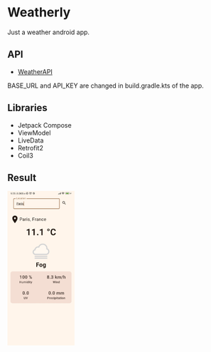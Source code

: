 # Weatherly

Just a weather android app.

## API

- [WeatherAPI](https://www.weatherapi.com)

BASE_URL and API_KEY are changed in build.gradle.kts of the app.

## Libraries

- Jetpack Compose
- ViewModel
- LiveData
- Retrofit2
- Coil3

## Result

<img src=".media/preview1.jpg" width=30% height=30%>
